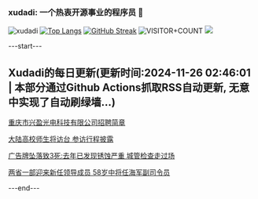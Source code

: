 ### xudadi: 一个热衷开源事业的程序员 👋

![xudadi](https://github-readme-stats-git-masterorgs-github-readme-stats-team.vercel.app/api?username=xudadi)
[![Top Langs](https://github-readme-stats.vercel.app/api/top-langs/?username=xudadi)](https://github.com/anuraghazra/github-readme-stats)
[![GitHub Streak](https://streak-stats.demolab.com?user=xudadi&locale=zh_Hans)](https://git.io/streak-stats)
![VISITOR+COUNT](https://komarev.com/ghpvc/?username=xudadi&label=VISITOR+COUNT)
![](https://raw.githubusercontent.com/xudadi/xudadi/main/assets/github-contribution-grid-snake.svg)


---start---

## Xudadi的每日更新(更新时间:2024-11-26 02:46:01 | 本部分通过Github Actions抓取RSS自动更新, 无意中实现了自动刷绿墙...)

[重庆市兴盈光电科技有限公司招聘简章](https://www.gongkaoleida.com/article/2207233)

[大陆高校师生将访台 参访行程披露](https://m.163.com/news/article/JHRBANIK0514R9OJ.html)

[广告牌坠落致3死:去年已发现锈蚀严重 城管检查走过场](https://m.163.com/news/article/JHREOU1D0514R9P4.html)

[两省一部迎来新任领导成员 58岁中将任海军副司令员](https://m.163.com/news/article/JHRES1R3055040N3.html)

---end---
